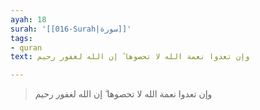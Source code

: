 ```yaml
---
ayah: 18
surah: '[[016-Surah|سورة]]'
tags:
- quran
text: وإن تعدوا نعمة الله لا تحصوها ۗ إن الله لغفور رحيم

---
```

> وإن تعدوا نعمة الله لا تحصوها ۗ إن الله لغفور رحيم
